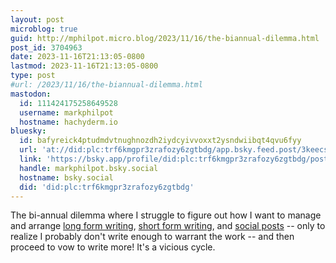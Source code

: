```yaml
---
layout: post
microblog: true
guid: http://mphilpot.micro.blog/2023/11/16/the-biannual-dilemma.html
post_id: 3704963
date: 2023-11-16T21:13:05-0800
lastmod: 2023-11-16T21:13:05-0800
type: post
#url: /2023/11/16/the-biannual-dilemma.html
mastodon:
  id: 111424175258649528
  username: markphilpot
  hostname: hachyderm.io
bluesky:
  id: bafyreick4ptudmdvtnughnozdh2iydcyivvoxxt2ysndwiibqt4qvu6fyy
  url: 'at://did:plc:trf6kmgpr3zrafozy6zgtbdg/app.bsky.feed.post/3keecslbddd2w'
  link: 'https://bsky.app/profile/did:plc:trf6kmgpr3zrafozy6zgtbdg/post/3keecslbddd2w'
  handle: markphilpot.bsky.social
  hostname: bsky.social
  did: 'did:plc:trf6kmgpr3zrafozy6zgtbdg'
---
```

The bi-annual dilemma where I struggle to figure out how I want to manage and arrange [long form writing](https://markphilpot.com), [short form writing](https://micro.markphilpot.com), and [social posts](https://philpot.org/@mark) -- only to realize I probably don't write enough to warrant the work -- and then proceed to vow to write more! It's a vicious cycle.

